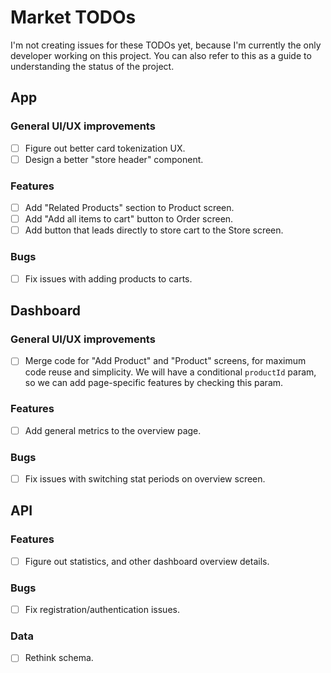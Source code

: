 # Market TODOs

I'm not creating issues for these TODOs yet, because I'm currently the only developer working on this project. You can also refer to this as a guide to understanding the status of the project.

## App

### General UI/UX improvements

- [ ] Figure out better card tokenization UX.
- [ ] Design a better "store header" component.

### Features

- [ ] Add "Related Products" section to Product screen.
- [ ] Add "Add all items to cart" button to Order screen.
- [ ] Add button that leads directly to store cart to the Store screen.

### Bugs

- [ ] Fix issues with adding products to carts.

## Dashboard

### General UI/UX improvements

- [ ] Merge code for "Add Product" and "Product" screens, for maximum code reuse and simplicity. We will have a conditional `productId` param, so we can add page-specific features by checking this param.

### Features

- [ ] Add general metrics to the overview page.

### Bugs

- [ ] Fix issues with switching stat periods on overview screen.

## API

### Features

- [ ] Figure out statistics, and other dashboard overview details.

### Bugs

- [ ] Fix registration/authentication issues.

### Data

- [ ] Rethink schema.
